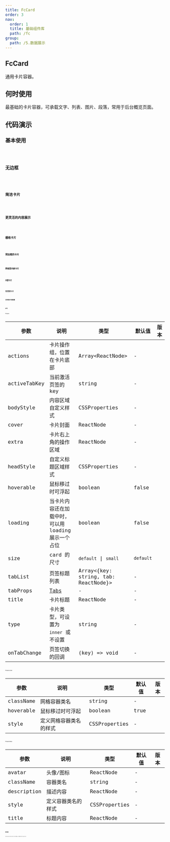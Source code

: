 ```yaml
---
title: FcCard
order: 3
nav:
  order: 1
  title: 基础组件库
  path: /fc
group:
  path: /5.数据展示
---
```


## FcCard 

通用卡片容器。

## 何时使用

最基础的卡片容器，可承载文字、列表、图片、段落，常用于后台概览页面。

## 代码演示

### 基本使用

<code src="./demo/base01.tsx" />

### 无边框

<code src="./demo/base02.tsx" />

### 简洁卡片

<code src="./demo/base03.tsx" />

### 更灵活的内容展示

<code src="./demo/base04.tsx" />

### 栅格卡片

<code src="./demo/base05.tsx" />

### 预加载的卡片

<code src="./demo/base06.tsx" />

### 网格型内嵌卡片

<code src="./demo/base07.tsx" />

### 内部卡片

<code src="./demo/base08.tsx" />

### 带页签的卡片

<code src="./demo/base09.tsx" />

### 支持更多内容配置

<code src="./demo/base10.tsx" />




## API

### FcCard

| 参数 | 说明 | 类型 | 默认值 | 版本 |
| --- | --- | --- | --- | --- |
| actions | 卡片操作组，位置在卡片底部 | Array&lt;ReactNode> | - |  |
| activeTabKey | 当前激活页签的 key | string | - |  |
| bodyStyle | 内容区域自定义样式 | CSSProperties | - |  |
| cover | 卡片封面 | ReactNode | - |  |
| extra | 卡片右上角的操作区域 | ReactNode | - |  |
| headStyle | 自定义标题区域样式 | CSSProperties | - |  |
| hoverable | 鼠标移过时可浮起 | boolean | false |  |
| loading | 当卡片内容还在加载中时，可以用 loading 展示一个占位 | boolean | false |  |
| size | card 的尺寸 | `default` \| `small` | `default` |  |
| tabList | 页签标题列表 | Array&lt;{key: string, tab: ReactNode}> | - |  |
| tabProps | [Tabs](/components/tabs/#Tabs) | - | - |  |
| title | 卡片标题 | ReactNode | - |  |
| type | 卡片类型，可设置为 `inner` 或 不设置 | string | - |  |
| onTabChange | 页签切换的回调 | (key) => void | - |  |

### FcCard.Grid

| 参数 | 说明 | 类型 | 默认值 | 版本 |
| --- | --- | --- | --- | --- |
| className | 网格容器类名 | string | - |  |
| hoverable | 鼠标移过时可浮起 | boolean | true |  |
| style | 定义网格容器类名的样式 | CSSProperties | - |  |

### FcCard.Meta

| 参数 | 说明 | 类型 | 默认值 | 版本 |
| --- | --- | --- | --- | --- |
| avatar | 头像/图标 | ReactNode | - |  |
| className | 容器类名 | string | - |  |
| description | 描述内容 | ReactNode | - |  |
| style | 定义容器类名的样式 | CSSProperties | - |  |
| title | 标题内容 | ReactNode | - |  |


### 待开放
```tsx | pure
bordered,defaultActiveTabKey,tabBarExtraContent
```
<div style="display:none">
丢弃的属性：
| bordered | 是否有边框 | boolean | true |  |
| defaultActiveTabKey | 初始化选中页签的 key，如果没有设置 activeTabKey | string | `第一个页签` |  |
| tabBarExtraContent | tab bar 上额外的元素 | ReactNode | - |  |
</div>